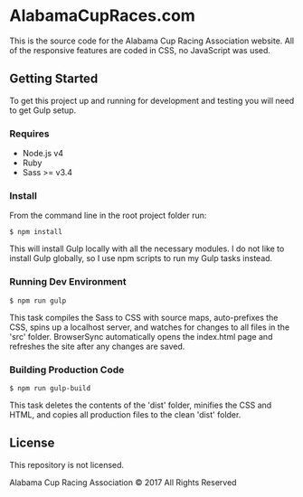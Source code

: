 # AlabamaCupRaces.com
This is the source code for the Alabama Cup Racing Association website. All of
the responsive features are coded in CSS, no JavaScript was used.

## Getting Started
To get this project up and running for development and testing you will need to
get Gulp setup.

### Requires
- Node.js v4
- Ruby
- Sass >= v3.4

### Install
From the command line in the root project folder run:

```$ npm install```

This will install Gulp locally with all the necessary modules. I do not like to
install Gulp globally, so I use npm scripts to run my Gulp tasks instead.

### Running Dev Environment

```$ npm run gulp```

This task compiles the Sass to CSS with source maps, auto-prefixes the CSS,
spins up a localhost server, and watches for changes to all files in the 'src'
folder. BrowserSync automatically opens the index.html page and refreshes the
site after any changes are saved.

### Building Production Code

```$ npm run gulp-build```

This task deletes the contents of the 'dist' folder, minifies the CSS and HTML,
and copies all production files to the clean 'dist' folder.

## License
This repository is not licensed.

Alabama Cup Racing Association © 2017 All Rights Reserved
